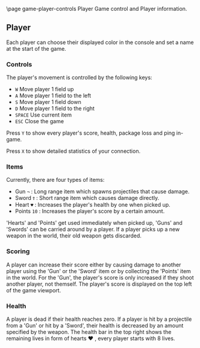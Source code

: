 \page game-player-controls Player
Game control and Player information.

## Player

Each player can choose their displayed color in the console and set a name at the start of the game.

### Controls

The player's movement is controlled by the following keys:

* `W` Move player 1 field up
* `A` Move player 1 field to the left
* `S` Move player 1 field down
* `D` Move player 1 field to the right
* `SPACE` Use current item
* `ESC` Close the game

Press `Y` to show every player's score, health, package loss and ping in-game.

Press `X` to show detailed statistics of your connection.

### Items

Currently, there are four types of items:

* Gun `¬` : Long range item which spawns projectiles that cause damage.
* Sword `Ϯ` : Short range item which causes damage directly.
* Heart `♥` : Increases the player's health by one when picked up.
* Points `10` : Increases the player's score by a certain amount.

'Hearts' and 'Points' get used immediately when picked up, 'Guns' and 'Swords' can be carried around by a player. If a
player picks up a new weapon in the world, their old weapon gets discarded.

### Scoring

A player can increase their score either by causing damage to another player using the 'Gun' or the 'Sword' item or by
collecting the 'Points' item in the world. For the 'Gun', the player's score is only increased if they shoot another
player, not themself. The player's score is displayed on the top left of the game viewport.

### Health

A player is dead if their health reaches zero. If a player is hit by a projectile from a 'Gun' or hit by a 'Sword',
their health is decreased by an amount specified by the weapon. The health bar in the top right shows the remaining
lives in form of hearts ♥ , every player starts with 8 lives.
